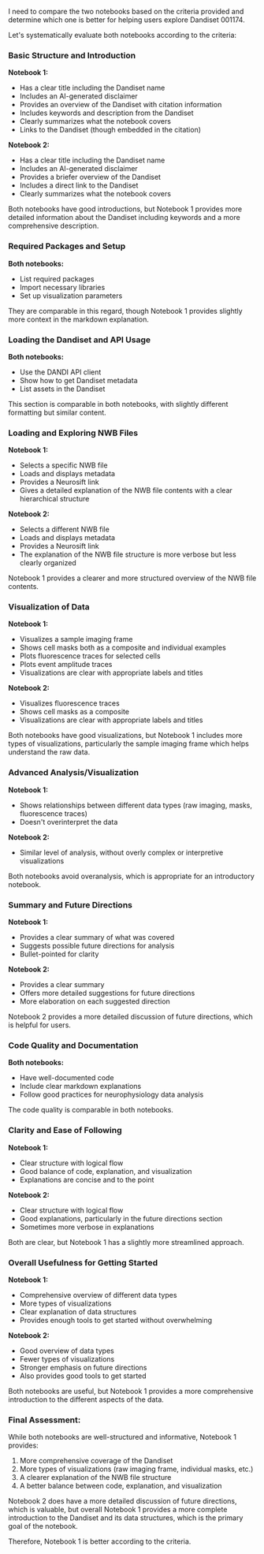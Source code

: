 I need to compare the two notebooks based on the criteria provided and determine which one is better for helping users explore Dandiset 001174.

Let's systematically evaluate both notebooks according to the criteria:

### Basic Structure and Introduction
**Notebook 1:**
- Has a clear title including the Dandiset name
- Includes an AI-generated disclaimer
- Provides an overview of the Dandiset with citation information
- Includes keywords and description from the Dandiset
- Clearly summarizes what the notebook covers
- Links to the Dandiset (though embedded in the citation)

**Notebook 2:**
- Has a clear title including the Dandiset name
- Includes an AI-generated disclaimer
- Provides a briefer overview of the Dandiset
- Includes a direct link to the Dandiset
- Clearly summarizes what the notebook covers

Both notebooks have good introductions, but Notebook 1 provides more detailed information about the Dandiset including keywords and a more comprehensive description.

### Required Packages and Setup
**Both notebooks:**
- List required packages
- Import necessary libraries
- Set up visualization parameters

They are comparable in this regard, though Notebook 1 provides slightly more context in the markdown explanation.

### Loading the Dandiset and API Usage
**Both notebooks:**
- Use the DANDI API client
- Show how to get Dandiset metadata
- List assets in the Dandiset

This section is comparable in both notebooks, with slightly different formatting but similar content.

### Loading and Exploring NWB Files
**Notebook 1:**
- Selects a specific NWB file
- Loads and displays metadata
- Provides a Neurosift link
- Gives a detailed explanation of the NWB file contents with a clear hierarchical structure

**Notebook 2:**
- Selects a different NWB file
- Loads and displays metadata
- Provides a Neurosift link
- The explanation of the NWB file structure is more verbose but less clearly organized

Notebook 1 provides a clearer and more structured overview of the NWB file contents.

### Visualization of Data
**Notebook 1:**
- Visualizes a sample imaging frame
- Shows cell masks both as a composite and individual examples
- Plots fluorescence traces for selected cells
- Plots event amplitude traces
- Visualizations are clear with appropriate labels and titles

**Notebook 2:**
- Visualizes fluorescence traces 
- Shows cell masks as a composite
- Visualizations are clear with appropriate labels and titles

Both notebooks have good visualizations, but Notebook 1 includes more types of visualizations, particularly the sample imaging frame which helps understand the raw data.

### Advanced Analysis/Visualization
**Notebook 1:**
- Shows relationships between different data types (raw imaging, masks, fluorescence traces)
- Doesn't overinterpret the data

**Notebook 2:**
- Similar level of analysis, without overly complex or interpretive visualizations

Both notebooks avoid overanalysis, which is appropriate for an introductory notebook.

### Summary and Future Directions
**Notebook 1:**
- Provides a clear summary of what was covered
- Suggests possible future directions for analysis
- Bullet-pointed for clarity

**Notebook 2:**
- Provides a clear summary
- Offers more detailed suggestions for future directions
- More elaboration on each suggested direction

Notebook 2 provides a more detailed discussion of future directions, which is helpful for users.

### Code Quality and Documentation
**Both notebooks:**
- Have well-documented code
- Include clear markdown explanations
- Follow good practices for neurophysiology data analysis

The code quality is comparable in both notebooks.

### Clarity and Ease of Following
**Notebook 1:**
- Clear structure with logical flow
- Good balance of code, explanation, and visualization
- Explanations are concise and to the point

**Notebook 2:**
- Clear structure with logical flow
- Good explanations, particularly in the future directions section
- Sometimes more verbose in explanations

Both are clear, but Notebook 1 has a slightly more streamlined approach.

### Overall Usefulness for Getting Started
**Notebook 1:**
- Comprehensive overview of different data types
- More types of visualizations
- Clear explanation of data structures
- Provides enough tools to get started without overwhelming

**Notebook 2:**
- Good overview of data types
- Fewer types of visualizations
- Stronger emphasis on future directions
- Also provides good tools to get started

Both notebooks are useful, but Notebook 1 provides a more comprehensive introduction to the different aspects of the data.

### Final Assessment:
While both notebooks are well-structured and informative, Notebook 1 provides:
1. More comprehensive coverage of the Dandiset
2. More types of visualizations (raw imaging frame, individual masks, etc.)
3. A clearer explanation of the NWB file structure
4. A better balance between code, explanation, and visualization

Notebook 2 does have a more detailed discussion of future directions, which is valuable, but overall Notebook 1 provides a more complete introduction to the Dandiset and its data structures, which is the primary goal of the notebook.

Therefore, Notebook 1 is better according to the criteria.